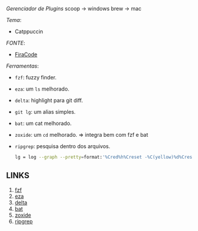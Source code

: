 *Gerenciador de Plugins*
scoop -> windows
brew  -> mac

*Tema*:
* Catppuccin

*FONTE*:
* [FiraCode](https://github.com/ryanoasis/nerd-fonts/releases/download/v3.2.1/FiraCode.zip)

*Ferramentas*:
* `fzf`: fuzzy finder.
* `eza`: um `ls` melhorado.
* `delta`: highlight para git diff.
* `git lg`: um alias simples.
* `bat`: um cat melhorado.
* `zoxide`: um `cd` melhorado. => integra bem com fzf e bat 
* `ripgrep`: pesquisa dentro dos arquivos.

    ```bash
    lg = log --graph --pretty=format:'%Cred%h%Creset -%C(yellow)%d%Creset %s %Cgreen(%cr)%Creset' --abbrev-commit --date=relative
    ```

## LINKS
1. [fzf](https://github.com/junegunn/fzf)
2. [eza](https://github.com/eza-community/eza)
3. [delta](https://github.com/dandavison/delta)
4. [bat](https://github.com/sharkdp/bat)
5. [zoxide](https://github.com/ajeetdsouza/zoxide)
6. [ripgrep](https://github.com/BurntSushi/ripgrep)
